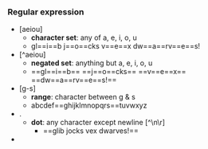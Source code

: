 ### Regular expression
* \[aeiou\]
	* **character set**: any of a, e, i, o, u
	* gl==i==b j==o==cks v==e==x dw==a==rv==e==s!
* \[^aeiou\]
	* **negated set**: anything but a, e, i, o, u
	* ==gl==i==b== ==j==o==cks== ==v==e==x== ==dw==a==rv==e==s!==
* \[g-s\]
	* **range**: character between g & s
	* abcdef==ghijklmnopqrs==tuvwxyz
* .
	* **dot**: any character except newline \[^\n\r\]
		* ==glib jocks vex dwarves!==
* 